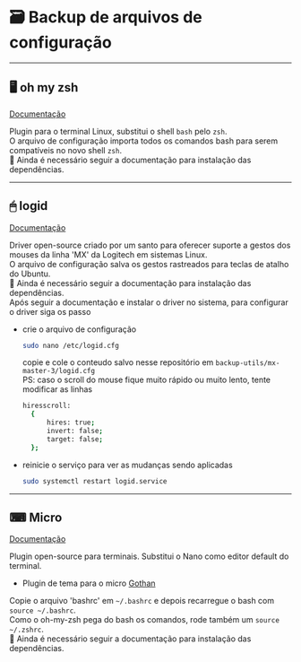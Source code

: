 # &#128451; Backup de arquivos de configuração

---

## &#128421; oh my zsh

[Documentação](https://ohmyz.sh/)

Plugin para o terminal Linux, substitui o shell `bash` pelo `zsh`.  
O arquivo de configuração importa todos os comandos bash para serem compatíveis no novo shell `zsh`.  
&#128721; Ainda é necessário seguir a documentação para instalação das dependências.

---

## &#128433; logid

[Documentação](https://github.com/PixlOne/logiops)

Driver open-source criado por um santo para oferecer suporte a gestos dos mouses da linha 'MX' da Logitech em sistemas Linux.  
O arquivo de configuração salva os gestos rastreados para teclas de atalho do Ubuntu.  
&#128721; Ainda é necessário seguir a documentação para instalação das dependências.
<br> Após seguir a documentação e instalar o driver no sistema, para configurar o driver siga os passo

- crie o arquivo de configuração
  ```bash
  sudo nano /etc/logid.cfg
  ```
  copie e cole o conteudo salvo nesse repositório em `backup-utils/mx-master-3/logid.cfg`
  <br>PS: caso o scroll do mouse fique muito rápido ou muito lento, tente modificar as linhas
  ``` bash
  hiresscroll:
    {
        hires: true;
        invert: false;
        target: false;
    };
  ```
- reinicie o serviço para ver as mudanças sendo aplicadas
  ```bash
  sudo systemctl restart logid.service
  ```


---

## &#9000; Micro

[Documentação](https://github.com/zyedidia/micro)

Plugin open-source para terminais. Substitui o Nano como editor default do terminal.  
- Plugin de tema para o micro [Gothan](https://github.com/novln/micro-gotham-colors)

Copie o arquivo 'bashrc' em `~/.bashrc` e depois recarregue o bash com `source ~/.bashrc`.  
Como o oh-my-zsh pega do bash os comandos, rode também um `source ~/.zshrc`.  
&#128721; Ainda é necessário seguir a documentação para instalação das dependências.
